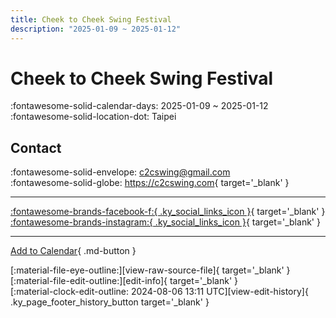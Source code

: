 ```yaml
---
title: Cheek to Cheek Swing Festival
description: "2025-01-09 ~ 2025-01-12"
---
```


# Cheek to Cheek Swing Festival 

:fontawesome-solid-calendar-days: 2025-01-09 ~ 2025-01-12  
:fontawesome-solid-location-dot: Taipei  

## Contact

:fontawesome-solid-envelope: <c2cswing@gmail.com>  
:fontawesome-solid-globe: <https://c2cswing.com>{ target='_blank' }  

---

 [:fontawesome-brands-facebook-f:{ .ky_social_links_icon }](https://www.facebook.com/c2cswing){ target='_blank' } [:fontawesome-brands-instagram:{ .ky_social_links_icon }](https://instagram.com/c2cswing){ target='_blank' }

---

[Add to Calendar](https://swing.news/ics/en/2025/tw/cheek-to-cheek-swing-festival-2025.ics){ .md-button }

<div class="ky_page_footer" markdown>
<div class="ky_page_footer_trailing" markdown="span">
[:material-file-eye-outline:][view-raw-source-file]{ target='_blank' }
[:material-file-edit-outline:][edit-info]{ target='_blank' }
</div>
<div class="ky_page_footer_leading" markdown="span">
[:material-clock-edit-outline: 2024-08-06 13:11 UTC][view-edit-history]{ .ky_page_footer_history_button target='_blank' }
</div>
</div>

[view-raw-source-file]: https://github.com/swingdance/events/blob/main/2025/tw/cheek-to-cheek-swing-festival-2025.json "View Raw Source File"
[edit-info]: https://github.com/swingdance/events/issues/new?assignees=&labels=update+event&projects=&template=03-update_entity.yml&title=%5B2025%2Ftw%5D%20Cheek%20to%20Cheek%20Swing%20Festival&region=tw&year=2025&id=cheek-to-cheek-swing-festival-2025&name=Cheek%20to%20Cheek%20Swing%20Festival&org_id= "Edit Info"

[view-edit-history]: https://github.com/swingdance/events/commits/main/2025/tw/cheek-to-cheek-swing-festival-2025.json "View Edit History"
